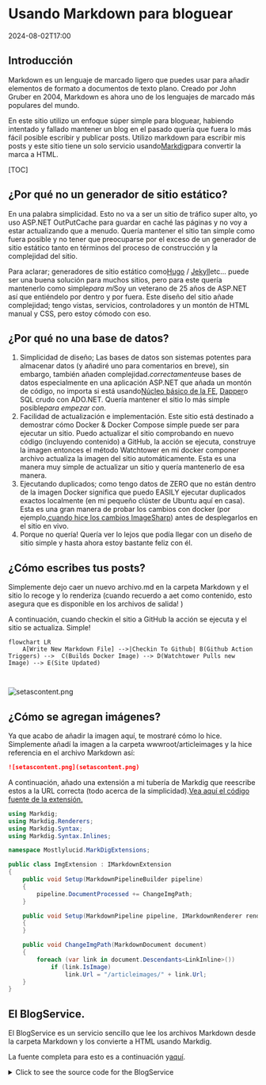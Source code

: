 # Usando Markdown para bloguear

<!--category-- ASP.NET, Markdown -->
<datetime class="hidden">2024-08-02T17:00</datetime>

## Introducción

Markdown es un lenguaje de marcado ligero que puedes usar para añadir elementos de formato a documentos de texto plano. Creado por John Gruber en 2004, Markdown es ahora uno de los lenguajes de marcado más populares del mundo.

En este sitio utilizo un enfoque súper simple para bloguear, habiendo intentado y fallado mantener un blog en el pasado quería que fuera lo más fácil posible escribir y publicar posts. Utilizo markdown para escribir mis posts y este sitio tiene un solo servicio usando[Markdig](https://github.com/xoofx/markdig)para convertir la marca a HTML.

[TOC]

## ¿Por qué no un generador de sitio estático?

En una palabra simplicidad. Esto no va a ser un sitio de tráfico super alto, yo uso ASP.NET OutPutCache para guardar en caché las páginas y no voy a estar actualizando que a menudo. Quería mantener el sitio tan simple como fuera posible y no tener que preocuparse por el exceso de un generador de sitio estático tanto en términos del proceso de construcción y la complejidad del sitio.

Para aclarar; generadores de sitio estático como[Hugo](https://gohugo.io/) / [Jekyll](https://jekyllrb.com/)etc... puede ser una buena solución para muchos sitios, pero para este quería mantenerlo como simple*para mí*Soy un veterano de 25 años de ASP.NET así que entiéndelo por dentro y por fuera. Este diseño del sitio añade complejidad; tengo vistas, servicios, controladores y un montón de HTML manual y CSS, pero estoy cómodo con eso.

## ¿Por qué no una base de datos?

1. Simplicidad de diseño; Las bases de datos son sistemas potentes para almacenar datos (y añadiré uno para comentarios en breve), sin embargo, también añaden complejidad.*correctamente*use bases de datos especialmente en una aplicación ASP.NET que añada un montón de código, no importa si está usando[Núcleo básico de la FE](https://learn.microsoft.com/en-us/ef/core/), [Dapper](https://github.com/DapperLib/Dapper)o SQL crudo con ADO.NET. Quería mantener el sitio lo más simple posible*para empezar con*.
2. Facilidad de actualización e implementación. Este sitio está destinado a demostrar cómo Docker & Docker Compose simple puede ser para ejecutar un sitio. Puedo actualizar el sitio comprobando en nuevo código (incluyendo contenido) a GitHub, la acción se ejecuta, construye la imagen entonces el método Watchtower en mi docker componer archivo actualiza la imagen del sitio automáticamente. Esta es una manera muy simple de actualizar un sitio y quería mantenerlo de esa manera.
3. Ejecutando duplicados; como tengo datos de ZERO que no están dentro de la imagen Docker significa que puedo EASILY ejecutar duplicados exactos localmente (en mi pequeño clúster de Ubuntu aquí en casa). Esta es una gran manera de probar los cambios con docker (por ejemplo,[cuando hice los cambios ImageSharp](/blog/imagesharpwithdocker)) antes de desplegarlos en el sitio en vivo.
4. Porque no quería! Quería ver lo lejos que podía llegar con un diseño de sitio simple y hasta ahora estoy bastante feliz con él.

## ¿Cómo escribes tus posts?

Simplemente dejo caer un nuevo archivo.md en la carpeta Markdown y el sitio lo recoge y lo renderiza (cuando recuerdo a aet como contenido, esto asegura que es disponible en los archivos de salida! )

A continuación, cuando checkin el sitio a GitHub la acción se ejecuta y el sitio se actualiza. Simple!

```mermaid
flowchart LR
    A[Write New Markdown File] -->|Checkin To Github| B(Github Action Triggers) -->  C(Builds Docker Image) --> D(Watchtower Pulls new Image) --> E(Site Updated)
   
  
```

![setascontent.png](setascontent.png)

## ¿Cómo se agregan imágenes?

Ya que acabo de añadir la imagen aquí, te mostraré cómo lo hice. Simplemente añadí la imagen a la carpeta wwwroot/articleimages y la hice referencia en el archivo Markdown así:

```markdown
![setascontent.png](setascontent.png)
```

A continuación, añado una extensión a mi tubería de Markdig que reescribe estos a la URL correcta (todo acerca de la simplicidad).[Vea aquí el código fuente de la extensión.](https://github.com/scottgal/mostlylucidweb/blob/main/Mostlylucid/MarkDigExtensions/ImgExtension.cs)

```csharp
using Markdig;
using Markdig.Renderers;
using Markdig.Syntax;
using Markdig.Syntax.Inlines;

namespace Mostlylucid.MarkDigExtensions;

public class ImgExtension : IMarkdownExtension
{
    public void Setup(MarkdownPipelineBuilder pipeline)
    {
        pipeline.DocumentProcessed += ChangeImgPath;
    }

    public void Setup(MarkdownPipeline pipeline, IMarkdownRenderer renderer)
    {
    }

    public void ChangeImgPath(MarkdownDocument document)
    {
        foreach (var link in document.Descendants<LinkInline>())
            if (link.IsImage)
                link.Url = "/articleimages/" + link.Url;
    }
}
```

## El BlogService.

El BlogService es un servicio sencillo que lee los archivos Markdown desde la carpeta Markdown y los convierte a HTML usando Markdig.

La fuente completa para esto es a continuación y[aquí](https://github.com/scottgal/mostlylucidweb/blob/main/Mostlylucid/Services/BlogService.cs).

<details>
<summary>Click to see the source code for the BlogService</summary>
```csharp

using System.Globalization;
using System.Text.RegularExpressions;
using Markdig;
using Microsoft.Extensions.Caching.Memory;
using Mostlylucid.MarkDigExtensions;
using Mostlylucid.Models.Blog;

namespace Mostlylucid.Services;

public class BlogService
{
private const string Path = "Markdown";
private const string CacheKey = "Categories";

    private static readonly Regex DateRegex = new(
        @"<datetime class=""hidden"">(\d{4}-\d{2}-\d{2}T\d{2}:\d{2})</datetime>",
        RegexOptions.Compiled | RegexOptions.IgnoreCase | RegexOptions.NonBacktracking);

    private static readonly Regex WordCoountRegex = new(@"\b\w+\b",
        RegexOptions.Compiled | RegexOptions.Multiline | RegexOptions.IgnoreCase | RegexOptions.NonBacktracking);

    private static readonly Regex CategoryRegex = new(@"<!--\s*category\s*--\s*([^,]+?)\s*(?:,\s*([^,]+?)\s*)?-->",
        RegexOptions.Compiled | RegexOptions.Singleline);

    private readonly ILogger<BlogService> _logger;

    private readonly IMemoryCache _memoryCache;

    private readonly MarkdownPipeline pipeline;

    public BlogService(IMemoryCache memoryCache, ILogger<BlogService> logger)
    {
        _logger = logger;
        _memoryCache = memoryCache;
        pipeline = new MarkdownPipelineBuilder().UseAdvancedExtensions().Use<ImgExtension>().Build();
        ListCategories();
    }


    private Dictionary<string, List<string>> GetFromCache()
    {
        return _memoryCache.Get<Dictionary<string, List<string>>>(CacheKey) ?? new Dictionary<string, List<string>>();
    }

    private void SetCache(Dictionary<string, List<string>> categories)
    {
        _memoryCache.Set(CacheKey, categories, new MemoryCacheEntryOptions
        {
            AbsoluteExpirationRelativeToNow = TimeSpan.FromHours(12)
        });
    }

    private void ListCategories()
    {
        var cacheCats = GetFromCache();
        var pages = Directory.GetFiles("Markdown", "*.md");
        var count = 0;

        foreach (var page in pages)
        {
            var pageAlreadyAdded = cacheCats.Values.Any(x => x.Contains(page));

            if (pageAlreadyAdded) continue;


            var text = File.ReadAllText(page);
            var categories = GetCategories(text);
            if (!categories.Any()) continue;
            count++;
            foreach (var category in categories)
                if (cacheCats.TryGetValue(category, out var pagesList))
                {
                    pagesList.Add(page);
                    cacheCats[category] = pagesList;
                    _logger.LogInformation("Added category {Category} for {Page}", category, page);
                }
                else
                {
                    cacheCats.Add(category, new List<string> { page });
                    _logger.LogInformation("Created category {Category} for {Page}", category, page);
                }
        }

        if (count > 0) SetCache(cacheCats);
    }

    public List<string> GetCategories()
    {
        var cacheCats = GetFromCache();
        return cacheCats.Keys.ToList();
    }


    public List<PostListModel> GetPostsByCategory(string category)
    {
        var pages = GetFromCache()[category];
        return GetPosts(pages.ToArray());
    }

    public BlogPostViewModel? GetPost(string postName)
    {
        try
        {
            var path = System.IO.Path.Combine(Path, postName + ".md");
            var page = GetPage(path, true);
            return new BlogPostViewModel
            {
                Categories = page.categories, WordCount = WordCount(page.restOfTheLines), Content = page.processed,
                PublishedDate = page.publishDate, Slug = page.slug, Title = page.title
            };
        }
        catch (Exception e)
        {
            _logger.LogError(e, "Error getting post {PostName}", postName);
            return null;
        }
    }

    private int WordCount(string text)
    {
        return WordCoountRegex.Matches(text).Count;
    }


    private string GetSlug(string fileName)
    {
        var slug = System.IO.Path.GetFileNameWithoutExtension(fileName);
        return slug.ToLowerInvariant();
    }

    private static string[] GetCategories(string markdownText)
    {
        var matches = CategoryRegex.Matches(markdownText);
        var categories = matches
            .SelectMany(match => match.Groups.Cast<Group>()
                .Skip(1) // Skip the entire match group
                .Where(group => group.Success) // Ensure the group matched
                .Select(group => group.Value.Trim()))
            .ToArray();
        return categories;
    }

    public (string title, string slug, DateTime publishDate, string processed, string[] categories, string
        restOfTheLines) GetPage(string page, bool html)
    {
        var fileInfo = new FileInfo(page);

        // Ensure the file exists
        if (!fileInfo.Exists) throw new FileNotFoundException("The specified file does not exist.", page);

        // Read all lines from the file
        var lines = File.ReadAllLines(page);

        // Get the title from the first line
        var title = lines.Length > 0 ? Markdown.ToPlainText(lines[0].Trim()) : string.Empty;

        // Concatenate the rest of the lines with newline characters
        var restOfTheLines = string.Join(Environment.NewLine, lines.Skip(1));

        // Extract categories from the text
        var categories = GetCategories(restOfTheLines);

        var publishedDate = fileInfo.CreationTime;
        var publishDate = DateRegex.Match(restOfTheLines).Groups[1].Value;
        if (!string.IsNullOrWhiteSpace(publishDate))
            publishedDate = DateTime.ParseExact(publishDate, "yyyy-MM-ddTHH:mm", CultureInfo.InvariantCulture);

        // Remove category tags from the text
        restOfTheLines = CategoryRegex.Replace(restOfTheLines, "");
        restOfTheLines = DateRegex.Replace(restOfTheLines, "");
        // Process the rest of the lines as either HTML or plain text
        var processed =
            html ? Markdown.ToHtml(restOfTheLines, pipeline) : Markdown.ToPlainText(restOfTheLines, pipeline);

        // Generate the slug from the page filename
        var slug = GetSlug(page);


        // Return the parsed and processed content
        return (title, slug, publishedDate, processed, categories, restOfTheLines);
    }

    public List<PostListModel> GetPosts(string[] pages)
    {
        List<PostListModel> pageModels = new();

        foreach (var page in pages)
        {
            var pageInfo = GetPage(page, false);

            var summary = Markdown.ToPlainText(pageInfo.restOfTheLines).Substring(0, 100) + "...";
            pageModels.Add(new PostListModel
            {
                Categories = pageInfo.categories, Title = pageInfo.title,
                Slug = pageInfo.slug, WordCount = WordCount(pageInfo.restOfTheLines),
                PublishedDate = pageInfo.publishDate, Summary = summary
            });
        }

        pageModels = pageModels.OrderByDescending(x => x.PublishedDate).ToList();
        return pageModels;
    }


    public List<PostListModel> GetPostsForFiles()
    {
        var pages = Directory.GetFiles("Markdown", "*.md");
        return GetPosts(pages);
    }
}
```

</details>
Como se puede ver esto tiene algunos elementos:

### Procesamiento de archivos

El código para procesar los archivos markdown a HTML es bastante simple, utilizo la biblioteca Markdig para convertir el markdown a HTML y luego utilizo algunas expresiones regulares para extraer las categorías y la fecha publicada del archivo markdown.

El método GetPage se utiliza para extraer el contenido del archivo Markdown, tiene algunos pasos:

1. Extraer el título
   Por convención uso la primera línea del archivo Markdown como título del post. Así que simplemente puedo hacer:

```csharp
        var lines = File.ReadAllLines(page);

        // Get the title from the first line
        var title = lines.Length > 0 ? Markdown.ToPlainText(lines[0].Trim()) : string.Empty;
```

Como el título está prefijado con "#" utilizo el método Markdown.ToPlainText para quitar el "#" del título.

2. Extraer las categorías
   Cada post puede tener hasta dos categorías de este método extrae estos y luego removo esa etiqueta del archivo Markdown.

```csharp
// Concatenate the rest of the lines with newline characters
        var restOfTheLines = string.Join(Environment.NewLine, lines.Skip(1));

        // Extract categories from the text
        var categories = GetCategories(restOfTheLines);

   // Remove category tags from the text
        restOfTheLines = CategoryRegex.Replace(restOfTheLines, "");

```

El método GetCategories utiliza una expresión regular para extraer las categorías del archivo Markdown.

```csharp
    private static readonly Regex CategoryRegex = new(@"<!--\s*category\s*--\s*([^,]+?)\s*(?:,\s*([^,]+?)\s*)?-->",
        RegexOptions.Compiled | RegexOptions.Singleline);

    private static string[] GetCategories(string markdownText)
    {
        var matches = CategoryRegex.Matches(markdownText);
        var categories = matches
            .SelectMany(match => match.Groups.Cast<Group>()
                .Skip(1) // Skip the entire match group
                .Where(group => group.Success) // Ensure the group matched
                .Select(group => group.Value.Trim()))
            .ToArray();
        return categories;
        
        
    }
```

3. Extraer la fecha de publicación
   Entonces extraigo la fecha del post (yo estaba usando la fecha creada, pero cómo deploro esto usando una imagen docker completa significa que esto ya no es realmente útil) así que no estoy usando una expresión regular.
   Esto analiza una etiqueta en el formulario que está en cada archivo.md.

```razor
 <datetime class="hidden">2024-08-02T17:00</datetime>
```

```csharp
     private static readonly Regex DateRegex = new(
        @"<datetime class=""hidden"">(\d{4}-\d{2}-\d{2}T\d{2}:\d{2})</datetime>",
        RegexOptions.Compiled | RegexOptions.IgnoreCase | RegexOptions.NonBacktracking);
     
           var publishedDate = fileInfo.CreationTime;
        var publishDate = DateRegex.Match(restOfTheLines).Groups[1].Value;
        if (!string.IsNullOrWhiteSpace(publishDate))
            publishedDate = DateTime.ParseExact(publishDate, "yyyy-MM-ddTHH:mm", CultureInfo.InvariantCulture);

     
        restOfTheLines = DateRegex.Replace(restOfTheLines, "");
```

4. Extraer el contenido
   En realidad obtener el contenido es bastante simple esto utiliza una tubería (para el reemplazo de la etiqueta de imagen mencionado anteriormente) entonces opcionalmente me da texto plano para la lista de publicaciones o HTML para el mensaje real.

```csharp
    pipeline = new MarkdownPipelineBuilder().UseAdvancedExtensions().Use<ImgExtension>().Build();
    
   var processed =
            html ? Markdown.ToHtml(restOfTheLines, pipeline) : Markdown.ToPlainText(restOfTheLines, pipeline);
```

5. Obtener la 'babosa'
   Esto es simplemente el nombre del archivo sin la extensión:
   
   ```csharp
       private string GetSlug(string fileName)
       {
           var slug = System.IO.Path.GetFileNameWithoutExtension(fileName);
           return slug.ToLowerInvariant();
       }
   ```

6. Devuelve el contenido
   Ahora tenemos contenido de página que podemos mostrar para el blog!

<details>
<summary> The GetPage Method</summary>
```csharp
public (string title, string slug, DateTime publishDate, string processed, string[] categories, string
        restOfTheLines) GetPage(string page, bool html)
    {
        var fileInfo = new FileInfo(page);

        // Ensure the file exists
        if (!fileInfo.Exists) throw new FileNotFoundException("The specified file does not exist.", page);

        // Read all lines from the file
        var lines = File.ReadAllLines(page);

        // Get the title from the first line
        var title = lines.Length > 0 ? Markdown.ToPlainText(lines[0].Trim()) : string.Empty;

        // Concatenate the rest of the lines with newline characters
        var restOfTheLines = string.Join(Environment.NewLine, lines.Skip(1));

        // Extract categories from the text
        var categories = GetCategories(restOfTheLines);

        var publishedDate = fileInfo.CreationTime;
        var publishDate = DateRegex.Match(restOfTheLines).Groups[1].Value;
        if (!string.IsNullOrWhiteSpace(publishDate))
            publishedDate = DateTime.ParseExact(publishDate, "yyyy-MM-ddTHH:mm", CultureInfo.InvariantCulture);

        // Remove category tags from the text
        restOfTheLines = CategoryRegex.Replace(restOfTheLines, "");
        restOfTheLines = DateRegex.Replace(restOfTheLines, "");
        // Process the rest of the lines as either HTML or plain text
        var processed =
            html ? Markdown.ToHtml(restOfTheLines, pipeline) : Markdown.ToPlainText(restOfTheLines, pipeline);

        // Generate the slug from the page filename
        var slug = GetSlug(page);


        // Return the parsed and processed content
        return (title, slug, publishedDate, processed, categories, restOfTheLines);
    }
```

</details>
El siguiente código muestra cómo puedo generar la lista de entradas de blog, que utiliza el`GetPage(page, false)`método para extraer el título, las categorías, la fecha de publicación y el contenido procesado.

```csharp
     public List<PostListModel> GetPosts(string[] pages)
    {
        List<PostListModel> pageModels = new();

        foreach (var page in pages)
        {
            var pageInfo = GetPage(page, false);

            var summary = Markdown.ToPlainText(pageInfo.restOfTheLines).Substring(0, 100) + "...";
            pageModels.Add(new PostListModel
            {
                Categories = pageInfo.categories, Title = pageInfo.title,
                Slug = pageInfo.slug, WordCount = WordCount(pageInfo.restOfTheLines),
                PublishedDate = pageInfo.publishDate, Summary = summary
            });
        }

        pageModels = pageModels.OrderByDescending(x => x.PublishedDate).ToList();
        return pageModels;
    }


    public List<PostListModel> GetPostsForFiles()
    {
        var pages = Directory.GetFiles("Markdown", "*.md");
        return GetPosts(pages);
    }
```